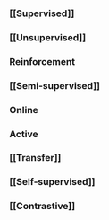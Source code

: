 ### [[Supervised]]
### [[Unsupervised]]
### Reinforcement
### [[Semi-supervised]]
### Online
### Active
### [[Transfer]]
### [[Self-supervised]]
### [[Contrastive]]

